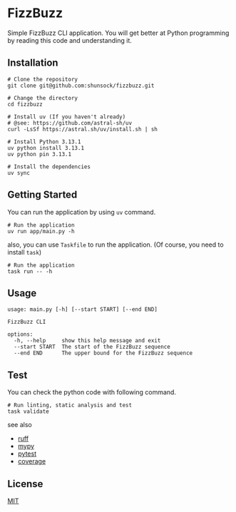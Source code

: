 # FizzBuzz

Simple FizzBuzz CLI application. You will get better at Python programming by reading this code and understanding it.

## Installation

```shell
# Clone the repository
git clone git@github.com:shunsock/fizzbuzz.git

# Change the directory
cd fizzbuzz

# Install uv (If you haven't already)
# @see: https://github.com/astral-sh/uv
curl -LsSf https://astral.sh/uv/install.sh | sh

# Install Python 3.13.1
uv python install 3.13.1
uv python pin 3.13.1

# Install the dependencies
uv sync
```

## Getting Started

You can run the application by using `uv` command.

```shell
# Run the application
uv run app/main.py -h
```

also, you can use `Taskfile` to run the application. (Of course, you need to install `task`)

```shell
# Run the application
task run -- -h
```

## Usage

```shell
usage: main.py [-h] [--start START] [--end END]

FizzBuzz CLI

options:
  -h, --help     show this help message and exit
  --start START  The start of the FizzBuzz sequence
  --end END      The upper bound for the FizzBuzz sequence
```

## Test

You can check the python code with following command.

```shell
# Run linting, static analysis and test
task validate
```

see also

- [ruff](https://github.com/astral-sh/ruff)
- [mypy](https://github.com/python/mypy)
- [pytest](https://github.com/pytest-dev/pytest)
- [coverage](https://github.com/nedbat/coveragepy)

## License

[MIT](LICENSE)

